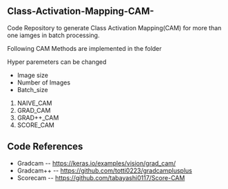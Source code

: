 ## Class-Activation-Mapping-CAM-

 Code Repository to generate Class Activation Mapping(CAM) for more than one iamges in batch processing.

 Following CAM Methods are implemented in the folder
 
 Hyper paremeters can be changed
 - Image size
 - Number of Images
 - Batch_size

1. NAIVE_CAM
2. GRAD_CAM
3. GRAD++_CAM
4. SCORE_CAM

## Code References
- Gradcam -- https://keras.io/examples/vision/grad_cam/
- Gradcam++ -- https://github.com/totti0223/gradcamplusplus
- Scorecam -- https://github.com/tabayashi0117/Score-CAM
